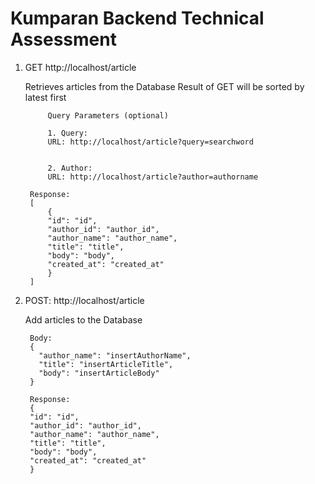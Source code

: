 # Kumparan Backend Technical Assessment

1. GET http://localhost/article

	Retrieves articles from the Database
	Result of GET will be sorted by latest first
	
			Query Parameters (optional)
	
			1. Query:
			URL: http://localhost/article?query=searchword
			
	
			2. Author:
			URL: http://localhost/article?author=authorname
	
		Response:
		[	
			{
			"id": "id",
			"author_id": "author_id",
			"author_name": "author_name",
			"title": "title",
			"body": "body",
			"created_at": "created_at"
			}
		]

2. POST: http://localhost/article

	Add articles to the Database

		Body:
		{
		  "author_name": "insertAuthorName",
		  "title": "insertArticleTitle",
		  "body": "insertArticleBody"
		}

		Response:
		{
		"id": "id",
		"author_id": "author_id",
		"author_name": "author_name",
		"title": "title",
		"body": "body",
		"created_at": "created_at"
		}

